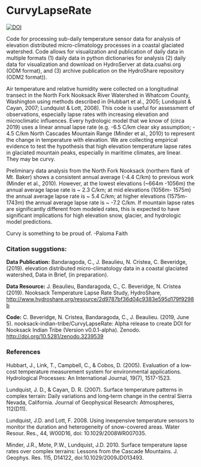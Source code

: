 # CurvyLapseRate
[![DOI](https://zenodo.org/badge/DOI/10.5281/zenodo.3239539.svg)](https://doi.org/10.5281/zenodo.3239539)

Code for processing sub-daily temperature sensor data for analysis of elevation distributed micro-climatology processes in a coastal glaciated watershed.  Code allows for visualization and publication of daily data in multiple formats (1) daily data in python dictionaries for analysis (2) daily data for visualization and download on HydroServer at data.cuahsi.org (ODM format), and (3) archive publication on the HydroShare repository (ODM2 format)).

Air temperature and relative humidity were collected on a longitudinal transect in the North Fork Nooksack River Watershed in Whatcom County, Washington using methods described in (Hubbart et al., 2005; Lundquist & Cayan, 2007; Lundquist & Lott, 2008). This code is useful for assessment of observations, especially lapse rates with increasing elevation and microclimatic influences.  Every hydrologic model that we know of (circa 2019) uses a linear annual lapse rate (e.g. -6.5 C/km clear sky assumption; - 4.5 C/km North Cascades Mountain Range (Minder et al., 2010) to represent the change in temperature with elevation.  We are collecting empirical evidence to test the hypothesis that high elevation temperature lapse rates in glaciated mountain peaks, especially in maritime climates, are linear.  They may be curvy.

Preliminary data analysis from the North Fork Nooksack (northern flank of Mt. Baker) shows a consistent annual average (-4.4 C/km) to previous work (Minder et al., 2010).  However, at the lowest elevations (~664m -1056m) the annual average lapse rate is ~ 2.3 C/km; at mid elevations (1056m- 1575m) the annual average lapse rate is ~ 5.4 C/km; at higher elevations (1575m-1743m) the annual average lapse rate is ~ -7.2 C/km.  If mountain lapse rates are significantly different from modeled rates, this is expected to have significant implications for high elevation snow, glacier, and hydrologic model predictions.  

Curvy is something to be proud of.     -Paloma Faith

### Citation suggstions: 

**Data Publication:**
Bandaragoda, C., J. Beaulieu, N. Cristea, C. Beveridge,  (2019). elevation distributed micro-climatology data in a coastal glaciated watershed, Data in Brief, (in preparation). 

**Data Resource:**
J. Beaulieu, Bandaragoda, C., C. Beveridge, N. Cristea (2019). Nooksack Temperature Lapse Rate Study, HydroShare, http://www.hydroshare.org/resource/2d9787bf36d04c9383e595d179f9298b

**Code:**
C. Beveridge, N. Cristea, Bandaragoda, C., J. Beaulieu. (2019, June 5). nooksack-indian-tribe/CurvyLapseRate: Alpha release to create DOI for Nooksack Indian Tribe (Version v0.0.1-alpha). Zenodo. http://doi.org/10.5281/zenodo.3239539

### References

Hubbart, J., Link, T., Campbell, C., & Cobos, D. (2005). Evaluation of a low‐cost temperature measurement system for environmental applications. Hydrological Processes: An International Journal, 19(7), 1517-1523.

Lundquist, J. D., & Cayan, D. R. (2007). Surface temperature patterns in complex terrain: Daily variations and long‐term change in the central Sierra Nevada, California. Journal of Geophysical Research: Atmospheres, 112(D11).

Lundquist, J.D. and Lott, F. 2008. Using inexpensive temperature sensors to monitor the duration and heterogeneity of snow-covered areas.  Water Resour. Res., 44, W00D16, doi: 10.1029/2008WR007035. 

Minder, J.R., Mote, P.W., Lundquist, J.D. 2010. Surface temperature lapse rates over complex terrains: Lessons from the Cascade Mountains. J. Geophys. Res. 115, D14122, doi:10.1029/2009JD013493.

